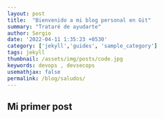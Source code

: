 ```yaml
---
layout: post
title:  "Bienvenido a mi blog personal en Git"
summary: "Trataré de ayudarte"
author: Sergio
date: '2022-04-11 1:35:23 +0530'
category: ['jekyll','guides', 'sample_category']
tags: jekyll
thumbnail: /assets/img/posts/code.jpg
keywords: devops , devsecops
usemathjax: false
permalink: /blog/saludos/
---
```


## Mi primer post

